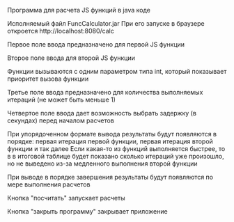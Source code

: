 Программа для расчета JS функций в java коде

Исполняемый файл FuncCalculator.jar
При его запуске в браузере откроется http://localhost:8080/calc

Первое поле ввода предназначено для первой JS функции

Второе поле ввода для второй JS функции

Функции вызываются с одним параметром типа int, который показывает приоритет вызова функции 

Третье поле ввода предназначено для количества выполняемых итераций (не может быть меньше 1)

Четвертое поле ввода дает возможность выбрать задержку (в секундах) перед началом расчетов

При упорядоченном формате вывода результаты будут появляются в порядке: первая итерация первой функции, первая итерация второй функции и так далее
Если какая-то из функций выполняется быстрее, то в в итоговой таблице будет показано сколько итераций уже произошло, но не выведено из-за медленного выполнения второй функции

При выводе в порядке завершения результаты будут появляются по мере выполнения расчетов

Кнопка "посчитать" запускает расчеты

Кнопка "закрыть программу" закрывает приложение
